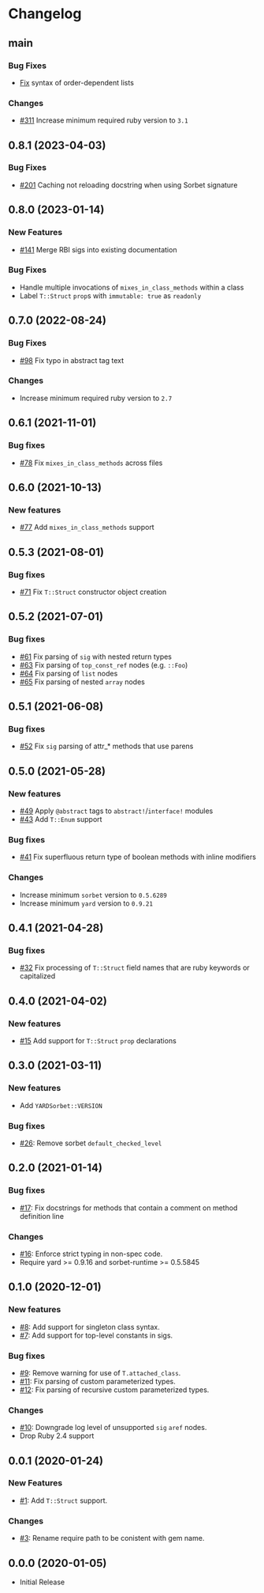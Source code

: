 # Changelog

## main

### Bug Fixes

* [Fix](https://github.com/dduugg/yard-sorbet/commit/f44388b) syntax of order-dependent lists

### Changes

* [#311](https://github.com/dduugg/yard-sorbet/issues/311) Increase minimum required ruby version to `3.1`

## 0.8.1 (2023-04-03)

### Bug Fixes

* [#201](https://github.com/dduugg/yard-sorbet/issues/201) Caching not reloading docstring when using Sorbet signature

## 0.8.0 (2023-01-14)

### New Features

* [#141](https://github.com/dduugg/yard-sorbet/issues/141) Merge RBI sigs into existing documentation

### Bug Fixes

* Handle multiple invocations of `mixes_in_class_methods` within a class
* Label `T::Struct` `prop`s with `immutable: true` as `readonly`

## 0.7.0 (2022-08-24)

### Bug Fixes

* [#98](https://github.com/dduugg/yard-sorbet/pull/98) Fix typo in abstract tag text

### Changes

* Increase minimum required ruby version to `2.7`

## 0.6.1 (2021-11-01)

### Bug fixes

* [#78](https://github.com/dduugg/yard-sorbet/pull/78) Fix `mixes_in_class_methods` across files

## 0.6.0 (2021-10-13)

### New features

* [#77](https://github.com/dduugg/yard-sorbet/pull/77) Add `mixes_in_class_methods` support

## 0.5.3 (2021-08-01)

### Bug fixes

* [#71](https://github.com/dduugg/yard-sorbet/pull/71) Fix `T::Struct` constructor object creation

## 0.5.2 (2021-07-01)

### Bug fixes

* [#61](https://github.com/dduugg/yard-sorbet/pull/61) Fix parsing of `sig` with nested return types
* [#63](https://github.com/dduugg/yard-sorbet/pull/63) Fix parsing of `top_const_ref` nodes (e.g. `::Foo`)
* [#64](https://github.com/dduugg/yard-sorbet/pull/64) Fix parsing of `list` nodes
* [#65](https://github.com/dduugg/yard-sorbet/pull/65) Fix parsing of nested `array` nodes

## 0.5.1 (2021-06-08)

### Bug fixes

* [#52](https://github.com/dduugg/yard-sorbet/issues/52) Fix `sig` parsing of attr_* methods that use parens

## 0.5.0 (2021-05-28)

### New features

* [#49](https://github.com/dduugg/yard-sorbet/issues/49) Apply `@abstract` tags to `abstract!`/`interface!` modules
* [#43](https://github.com/dduugg/yard-sorbet/issues/43) Add `T::Enum` support

### Bug fixes

* [#41](https://github.com/dduugg/yard-sorbet/issues/41) Fix superfluous return type of boolean methods with inline modifiers

### Changes

* Increase minimum `sorbet` version to `0.5.6289`
* Increase minimum `yard` version to `0.9.21`

## 0.4.1 (2021-04-28)

### Bug fixes

* [#32](https://github.com/dduugg/yard-sorbet/issues/32) Fix processing of `T::Struct` field names that are ruby keywords or capitalized

## 0.4.0 (2021-04-02)

### New features

* [#15](https://github.com/dduugg/yard-sorbet/issues/15) Add support for `T::Struct` `prop` declarations

## 0.3.0 (2021-03-11)

### New features

* Add `YARDSorbet::VERSION`

### Bug fixes

* [#26](https://github.com/dduugg/yard-sorbet/pull/26): Remove sorbet `default_checked_level`

## 0.2.0 (2021-01-14)

### Bug fixes

* [#17](https://github.com/dduugg/yard-sorbet/pull/17): Fix docstrings for methods that contain a comment on method definition line

### Changes

* [#16](https://github.com/dduugg/yard-sorbet/pull/16): Enforce strict typing in non-spec code.
* Require yard >= 0.9.16 and sorbet-runtime >= 0.5.5845

## 0.1.0 (2020-12-01)

### New features

* [#8](https://github.com/dduugg/yard-sorbet/pull/8): Add support for singleton class syntax.
* [#7](https://github.com/dduugg/yard-sorbet/pull/7): Add support for top-level constants in sigs.

### Bug fixes

* [#9](https://github.com/dduugg/yard-sorbet/pull/9): Remove warning for use of `T.attached_class`.
* [#11](https://github.com/dduugg/yard-sorbet/pull/11): Fix parsing of custom parameterized types.
* [#12](https://github.com/dduugg/yard-sorbet/pull/12): Fix parsing of recursive custom parameterized types.

### Changes

* [#10](https://github.com/dduugg/yard-sorbet/pull/10): Downgrade log level of unsupported `sig` `aref` nodes.
* Drop Ruby 2.4 support

## 0.0.1 (2020-01-24)

### New Features

* [#1](https://github.com/dduugg/yard-sorbet/pull/1): Add `T::Struct` support.

### Changes

* [#3](https://github.com/dduugg/yard-sorbet/pull/3): Rename require path to be conistent with gem name.

## 0.0.0 (2020-01-05)

* Initial Release
